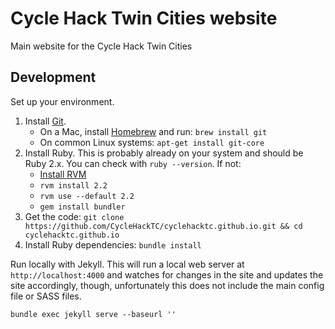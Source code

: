 # Cycle Hack Twin Cities website

Main website for the Cycle Hack Twin Cities

## Development

Set up your environment.

1. Install [Git](http://git-scm.com/).
    * On a Mac, install [Homebrew](http://brew.sh/) and run: `brew install git`
    * On common Linux systems: `apt-get install git-core`
1. Install Ruby.  This is probably already on your system and should be Ruby 2.x.  You can check with `ruby --version`.  If not:
    * [Install RVM](https://rvm.io/rvm/install)
    * `rvm install 2.2`
    * `rvm use --default 2.2`
    * `gem install bundler`
1. Get the code: `git clone https://github.com/CycleHackTC/cyclehacktc.github.io.git && cd cyclehacktc.github.io`
1. Install Ruby dependencies: `bundle install`

Run locally with Jekyll.  This will run a local web server at `http://localhost:4000` and watches for changes in the site and updates the site accordingly, though, unfortunately this does not include the main config file or SASS files.

    bundle exec jekyll serve --baseurl ''
